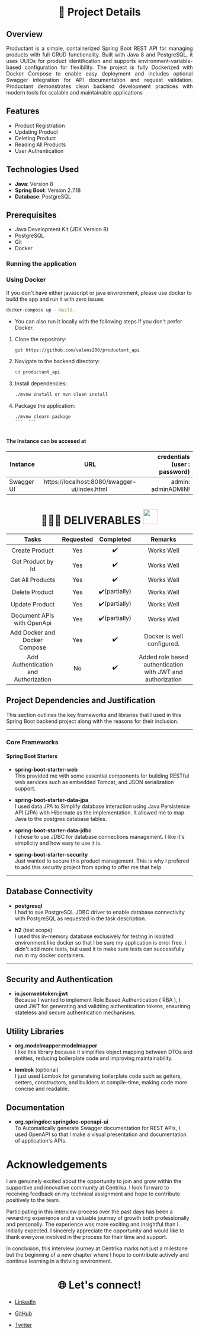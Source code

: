 <h1 align = "center" id = "project-details">📝 Project Details</h1>

## Overview

<p align="justify">
Productant is a simple, containerized Spring Boot REST API for managing products with full CRUD functionality. Built with Java 8 and PostgreSQL, it uses UUIDs for product identification and supports environment-variable-based configuration for flexibility. The project is fully Dockerized with Docker Compose to enable easy deployment and includes optional Swagger integration for API documentation and request validation. Productant demonstrates clean backend development practices with modern tools for scalable and maintainable applications
</p>

## Features

- Product Registration
- Updating Product
- Deleting Product
- Reading All Products
- User Authentication

## Technologies Used

- **Java**: Version 8
- **Spring Boot**:  Version 2.7.18
- **Database**: PostgreSQL

## Prerequisites
- Java Development Kit (JDK Version 8)
- PostgreSQL
- Git
- Docker
### Running the application

### Using Docker

If you don't have either javascript or java environment, please use docker to build the app and run it with zero issues

```sh
docker-compose up --build.
```

- You can also run it locally with the following steps if you don't prefer Docker.

1. Clone the repository:
   ```sh
   git https://github.com/valens200/productant_api
   ```
2. Navigate to the backend directory:
   ```sh
   cd productant_api
   ```
3. Install dependencies:
   ```sh
   ./mvnw install or mvn clean install
4. Package the application:
   ```sh
   ./mvnw clearn package
   ```  ```
    
#### The Instance can be accesed at

| Instance  |     URL       | credentials (user : password)|
|---------- |:-------------:|------:                       |
| Swagger UI   |  https://localhost:8080/swagger-ui/index.html  | admin: adminADMIN! |

<h1 align="center" id="deliverables">👨🏻‍🏫 DELIVERABLES <img src="https://api.ezeelo.com/Scripts/QRCode/Done.gif" width="40"></h1>

| Tasks   | Requested | Completed     | Remarks    |
| :---:       |    :----:   |    :---:      |    :---:      |
| Create Product | Yes | :heavy_check_mark: |Works Well 
| Get Product by Id | Yes       | :heavy_check_mark: |Works Well  |
| Get All Products | Yes        | :heavy_check_mark:  | Works Well |
| Delete Product| Yes | :heavy_check_mark:(partially) | Works Well |
| Update Product| Yes | :heavy_check_mark:(partially) | Works Well |
| Document APIs with OpenApi| Yes | :heavy_check_mark:(partially) | Works Well |
| Add Docker and Docker Compose | Yes  |:heavy_check_mark: | Docker is well configured.
| Add Authentication and Authorization | No  |:heavy_check_mark: | Added role based authentication with JWT and authorization

## Project Dependencies and Justification

This section outlines the key frameworks and libraries that I used in this Spring Boot backend project along with the reasons for their inclusion.

---

### Core Frameworks

#### Spring Boot Starters

- **spring-boot-starter-web**  
  This provided me with some essential components for building RESTful web services such as embedded Tomcat, and JSON serialization support.

- **spring-boot-starter-data-jpa**  
  I used data JPA to Simplify database interaction using Java Persistence API (JPA) with Hibernate as the implementation. It allowed me to map Java to the postgres database tables.

- **spring-boot-starter-data-jdbc**  
  I chose to use JDBC for database connections management. I like it's simplicity and how easy to use it is.

- **spring-boot-starter-security**  
  Just wanted to secure this product management. This is why I prefered to add this security project from spring to offer me that help.

---

## Database Connectivity

- **postgresql**  
  I had to sue PostgreSQL JDBC driver to enable database connectivity with PostgreSQL as requested in the task description.

- **h2** (test scope)  
  I used this in-memory database exclusively for testing in isolated environment like docker so that I be sure my application is error free. I didn't add more tests, but used it to make sure tests can successfully run in my docker containers.

---

## Security and Authentication

- **io.jsonwebtoken:jjwt**  
  Because I wanted to implement Role Based Authentication ( RBA ), I used JWT for generating and validting authentication tokens, ensurinng stateless and secure authentication mechanisms.

## Utility Libraries

- **org.modelmapper:modelmapper**  
  I like this library because it simplifies object mapping between DTOs and entities, reducing boilerplate code and improving maintainability.

- **lombok** (optional)  
  I just used Lombok for generateing boilerplate code such as getters, setters, constructors, and builders at compile-time, making code more concise and readable.


## Documentation

- **org.springdoc:springdoc-openapi-ui**  
  To Automatically generate Swagger documentation for REST APIs, I used OpenAPI so that I make a visual presentation and documentation of application's APIs.
<h1  id = "acknowledgements">Acknowledgements</h1>

<p align="justify">

I am genuinely excited about the opportunity to join and grow within the supportive and innovative community at Centrika. I look forward to receiving feedback on my technical assignment and hope to contribute positively to the team.

Participating in this interview process over the past days has been a rewarding experience and a valuable journey of growth both professionally and personally. The experience was more exciting and insightful than I initially expected.
I sincerely appreciate the opportunity and would like to thank everyone involved in the process for their time and support.

In conclusion, this interview journey at Centrika marks not just a milestone but the beginning of a new chapter where I hope to contribute actively and continue learning in a thriving environment.


<h1 align = "center" id = "connections">🌐 Let's connect! </h1>



- [LinkedIn](https://www.linkedin.com/in/valens-niyonsenga-947440228/)

- [GitHub](https://github.com/valens200)

- [Twitter](https://x.com/200Valens)

